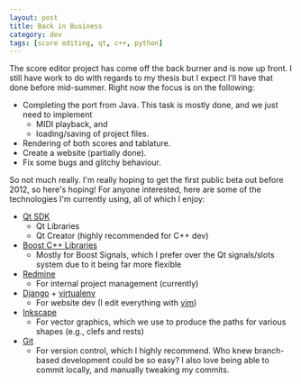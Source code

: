 ```yaml
---           
layout: post
title: Back in Business
category: dev
tags: [score editing, qt, c++, python]
---
```


The score editor project has come off the back burner and is now up front. I
still have work to do with regards to my thesis but I expect I'll have that
done before mid-summer. <!-- more --> Right now the focus is on the following:

* Completing the port from Java. This task is mostly done, and we just need to
  implement
  * MIDI playback, and
  * loading/saving of project files.
* Rendering of both scores and tablature.
* Create a website (partially done).
* Fix some bugs and glitchy behaviour.

So not much really. I'm really hoping to get the first public beta out before
2012, so here's hoping! For anyone interested, here are some of the
technologies I'm currently using, all of which I enjoy:

* [Qt SDK](http://qt.nokia.com/)
  * Qt Libraries
  * Qt Creator (highly recommended for C++ dev)
* [Boost C++ Libraries](http://www.boost.org/)
  * Mostly for Boost Signals, which I prefer over the Qt signals/slots system
  	due to it being far more flexible
* [Redmine](http://www.redmine.org/)
  * For internal project management (currently)
* [Django](http://djangoproject.com/) +
  [virtualenv](http://pypi.python.org/pypi/virtualenv)
  * For website dev (I edit everything with [vim](http://www.vim.org/))
* [Inkscape](http://inkscape.org/)
  * For vector graphics, which we use to produce the paths for various shapes
  	(e.g., clefs and rests)
* [Git](http://git-scm.com/)
  * For version control, which I highly recommend. Who knew branch-based
  	development could be so easy? I also love being able to commit locally, and
  	manually tweaking my commits.

